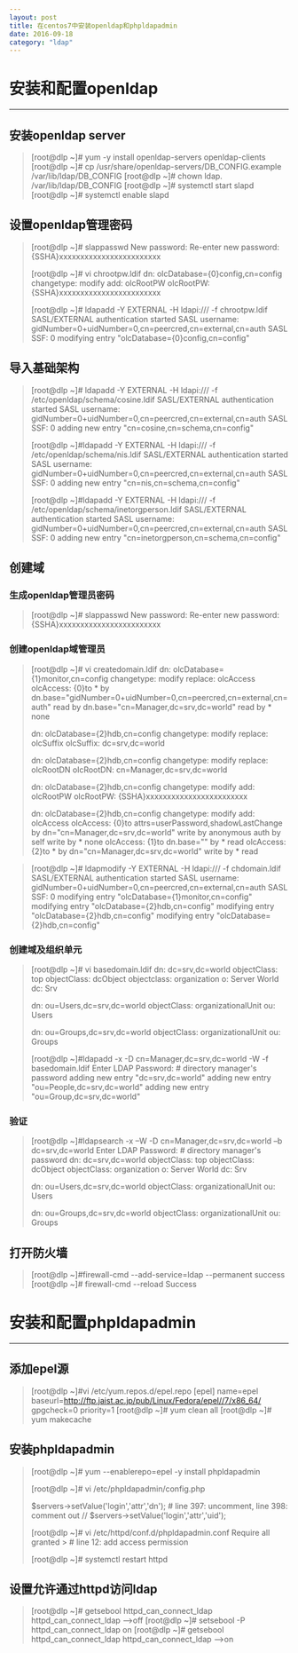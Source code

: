```yaml
---
layout: post
title: 在centos7中安装openldap和phpldapadmin
date: 2016-09-18
category: "ldap"
---
```

# 安装和配置openldap #

----------

## 安装openldap server ##
> [root@dlp ~]# yum -y install openldap-servers openldap-clients
> [root@dlp ~]# cp /usr/share/openldap-servers/DB_CONFIG.example /var/lib/ldap/DB_CONFIG 
> [root@dlp ~]# chown ldap. /var/lib/ldap/DB_CONFIG 
> [root@dlp ~]# systemctl start slapd 
> [root@dlp ~]# systemctl enable slapd 

## 设置openldap管理密码 ##

> [root@dlp ~]# slappasswd 
> New password:
> Re-enter new password:
> {SSHA}xxxxxxxxxxxxxxxxxxxxxxxx
> 
> [root@dlp ~]# vi chrootpw.ldif
>  dn: olcDatabase={0}config,cn=config
> changetype: modify
> add: olcRootPW
> olcRootPW: {SSHA}xxxxxxxxxxxxxxxxxxxxxxxx
> 
> [root@dlp ~]# ldapadd -Y EXTERNAL -H ldapi:/// -f chrootpw.ldif 
> SASL/EXTERNAL authentication started
> SASL username: gidNumber=0+uidNumber=0,cn=peercred,cn=external,cn=auth
> SASL SSF: 0
> modifying entry "olcDatabase={0}config,cn=config"

## 导入基础架构 ##

> [root@dlp ~]# ldapadd -Y EXTERNAL -H ldapi:/// -f /etc/openldap/schema/cosine.ldif
> SASL/EXTERNAL authentication started
> SASL username: gidNumber=0+uidNumber=0,cn=peercred,cn=external,cn=auth
> SASL SSF: 0
> adding new entry "cn=cosine,cn=schema,cn=config"
> 
> [root@dlp ~]#ldapadd -Y EXTERNAL -H ldapi:/// -f /etc/openldap/schema/nis.ldif 
> SASL/EXTERNAL authentication started
> SASL username: gidNumber=0+uidNumber=0,cn=peercred,cn=external,cn=auth
> SASL SSF: 0
> adding new entry "cn=nis,cn=schema,cn=config"
> 
> [root@dlp ~]#ldapadd -Y EXTERNAL -H ldapi:/// -f /etc/openldap/schema/inetorgperson.ldif 
> SASL/EXTERNAL authentication started
> SASL username: gidNumber=0+uidNumber=0,cn=peercred,cn=external,cn=auth
> SASL SSF: 0
> adding new entry "cn=inetorgperson,cn=schema,cn=config"

## 创建域 ##
### 生成openldap管理员密码 ###

> [root@dlp ~]# slappasswd 
> New password:
> Re-enter new password:
> {SSHA}xxxxxxxxxxxxxxxxxxxxxxxx

### 创建openldap域管理员 ###
> [root@dlp ~]# vi createdomain.ldif
> dn: olcDatabase={1}monitor,cn=config
> changetype: modify
> replace: olcAccess
> olcAccess: {0}to * by dn.base="gidNumber=0+uidNumber=0,cn=peercred,cn=external,cn=auth" read by  dn.base="cn=Manager,dc=srv,dc=world" read by * none
> 
> dn: olcDatabase={2}hdb,cn=config
> changetype: modify
> replace: olcSuffix
> olcSuffix: dc=srv,dc=world
> 
> dn: olcDatabase={2}hdb,cn=config
> changetype: modify
> replace: olcRootDN
> olcRootDN: cn=Manager,dc=srv,dc=world
> 
> dn: olcDatabase={2}hdb,cn=config
> changetype: modify
> add: olcRootPW
> olcRootPW: {SSHA}xxxxxxxxxxxxxxxxxxxxxxxx
> 
> dn: olcDatabase={2}hdb,cn=config
> changetype: modify
> add: olcAccess
> olcAccess: {0}to attrs=userPassword,shadowLastChange by  dn="cn=Manager,dc=srv,dc=world" write by anonymous auth by self write by * none
> olcAccess: {1}to dn.base="" by * read
> olcAccess: {2}to * by dn="cn=Manager,dc=srv,dc=world" write by * read

> [root@dlp ~]# ldapmodify -Y EXTERNAL -H ldapi:/// -f chdomain.ldif 
> SASL/EXTERNAL authentication started
> SASL username: gidNumber=0+uidNumber=0,cn=peercred,cn=external,cn=auth
> SASL SSF: 0
> modifying entry "olcDatabase={1}monitor,cn=config"
> modifying entry "olcDatabase={2}hdb,cn=config"
> modifying entry "olcDatabase={2}hdb,cn=config"
> modifying entry "olcDatabase={2}hdb,cn=config"

### 创建域及组织单元 ###
> [root@dlp ~]# vi basedomain.ldif
> dn: dc=srv,dc=world
> objectClass: top
> objectClass: dcObject
> objectclass: organization
> o: Server World
> dc: Srv
> 
> dn: ou=Users,dc=srv,dc=world
> objectClass: organizationalUnit
> ou: Users
> 
> dn: ou=Groups,dc=srv,dc=world
> objectClass: organizationalUnit
> ou: Groups
> 
> [root@dlp ~]#ldapadd -x -D cn=Manager,dc=srv,dc=world -W -f basedomain.ldif 
> Enter LDAP Password:      # directory manager's password
> adding new entry "dc=srv,dc=world"
> adding new entry "ou=People,dc=srv,dc=world"
> adding new entry "ou=Group,dc=srv,dc=world"

### 验证 ###
> [root@dlp ~]#ldapsearch -x –W -D cn=Manager,dc=srv,dc=world –b dc=srv,dc=world
> Enter LDAP Password:      # directory manager's password
> dn: dc=srv,dc=world
> objectClass: top
> objectClass: dcObject
> objectClass: organization
> o: Server World
> dc: Srv
> 
> dn: ou=Users,dc=srv,dc=world
> objectClass: organizationalUnit
> ou: Users
> 
> dn: ou=Groups,dc=srv,dc=world
> objectClass: organizationalUnit
> ou: Groups

## 打开防火墙 ##
> [root@dlp ~]#firewall-cmd --add-service=ldap --permanent 
> success
> [root@dlp ~]# firewall-cmd --reload 
> Success

# 安装和配置phpldapadmin #

----------

## 添加epel源 ##
> [root@dlp ~]#vi /etc/yum.repos.d/epel.repo
> [epel]
> name=epel
> baseurl=http://ftp.jaist.ac.jp/pub/Linux/Fedora/epel//7/x86_64/
> gpgcheck=0
> priority=1
> [root@dlp ~]# yum clean all
> [root@dlp ~]# yum makecache

## 安装phpldapadmin ##
> [root@dlp ~]# yum --enablerepo=epel -y install phpldapadmin
> 
> [root@dlp ~]# vi /etc/phpldapadmin/config.php
> 
> $servers->setValue('login','attr','dn');  # line 397: uncomment, line 398: comment out
> // $servers->setValue('login','attr','uid');
> 
> [root@dlp ~]# vi /etc/httpd/conf.d/phpldapadmin.conf
> Require all granted  > # line 12: add access permission
> 
> [root@dlp ~]# systemctl restart httpd 

## 设置允许通过httpd访问ldap ##
> [root@dlp ~]# getsebool httpd_can_connect_ldap
> httpd_can_connect_ldap -->off
> [root@dlp ~]# setsebool -P httpd_can_connect_ldap on
> [root@dlp ~]# getsebool httpd_can_connect_ldap
> httpd_can_connect_ldap -->on
